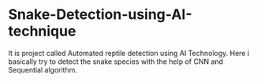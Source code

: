 # Snake-Detection-using-AI-technique
It is project called Automated reptile detection using AI Technology. Here i basically try to detect the snake species with the help of CNN and Sequential algorithm.
